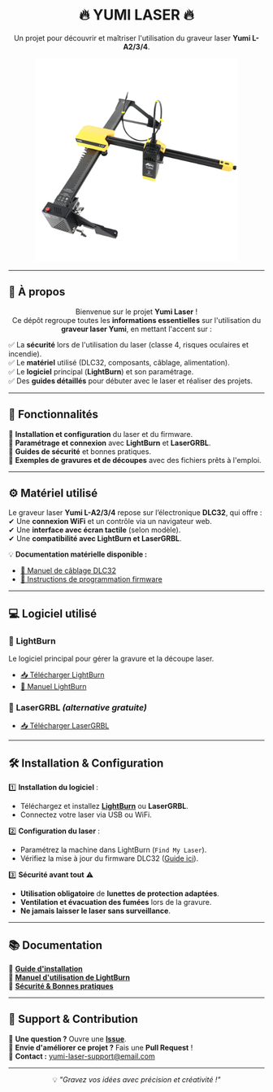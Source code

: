 <div align="center">

# 🔥 YUMI LASER 🔥  
Un projet pour découvrir et maîtriser l'utilisation du graveur laser **Yumi L-A2/3/4**.

<img src="images/yumi-laser.png" width="400">

</div>

---

## 📌 À propos  
<div align="center">
    
Bienvenue sur le projet **Yumi Laser** !   
Ce dépôt regroupe toutes les **informations essentielles** sur l'utilisation du **graveur laser Yumi**, en mettant l'accent sur :  

</div>

✅ La **sécurité** lors de l'utilisation du laser (classe 4, risques oculaires et incendie).  
✅ Le **matériel** utilisé (DLC32, composants, câblage, alimentation).  
✅ Le **logiciel** principal (**LightBurn**) et son paramétrage.  
✅ Des **guides détaillés** pour débuter avec le laser et réaliser des projets.  

---

## 🚀 Fonctionnalités  
🔹 **Installation et configuration** du laser et du firmware.  
🔹 **Paramétrage et connexion** avec **LightBurn** et **LaserGRBL**.  
🔹 **Guides de sécurité** et bonnes pratiques.  
🔹 **Exemples de gravures et de découpes** avec des fichiers prêts à l'emploi.  

---

## ⚙️ Matériel utilisé  
Le graveur laser **Yumi L-A2/3/4** repose sur l’électronique **DLC32**, qui offre :  
✔ Une **connexion WiFi** et un contrôle via un navigateur web.  
✔ Une **interface avec écran tactile** (selon modèle).  
✔ Une **compatibilité avec LightBurn et LaserGRBL**.  

💡 **Documentation matérielle disponible :**  
- [📖 Manuel de câblage DLC32](docs/DLC32-wiring-manual.pdf)  
- [📖 Instructions de programmation firmware](docs/DLC32-Firmware.pdf)  

---

## 💻 Logiciel utilisé  
### 🔹 **LightBurn**  
Le logiciel principal pour gérer la gravure et la découpe laser.  
- [📥 Télécharger LightBurn](https://lightburnsoftware.com/pages/download-trial)  
- [📖 Manuel LightBurn](docs/LightBurn-Guide.pdf)  

### 🔹 **LaserGRBL** *(alternative gratuite)*  
- [📥 Télécharger LaserGRBL](https://lasergrbl.com/)  

---

## 🛠️ Installation & Configuration  
1️⃣ **Installation du logiciel** :  
   - Téléchargez et installez **[LightBurn](https://lightburnsoftware.com/pages/download-trial)** ou **LaserGRBL**.  
   - Connectez votre laser via USB ou WiFi.  

2️⃣ **Configuration du laser** :  
   - Paramétrez la machine dans LightBurn (`Find My Laser`).  
   - Vérifiez la mise à jour du firmware DLC32 ([Guide ici](docs/DLC32-Firmware.pdf)).  

3️⃣ **Sécurité avant tout** ⚠️  
   - **Utilisation obligatoire** de **lunettes de protection adaptées**.  
   - **Ventilation et évacuation des fumées** lors de la gravure.  
   - **Ne jamais laisser le laser sans surveillance**.  

---

## 📚 Documentation  
📖 **[Guide d'installation](docs/Installation-Guide.pdf)**  
📖 **[Manuel d'utilisation de LightBurn](docs/LightBurn-Guide.pdf)**  
📖 **[Sécurité & Bonnes pratiques](docs/Safety-Guidelines.pdf)**  

---

## 📩 Support & Contribution  
💬 **Une question ?** Ouvre une **[Issue](https://github.com/qnexo/yumi-laser/issues)**.  
🚀 **Envie d'améliorer ce projet ?** Fais une **Pull Request** !  
📧 **Contact :** yumi-laser-support@email.com  

---

<div align="center">

💡 *"Gravez vos idées avec précision et créativité !"*  
  

</div>
